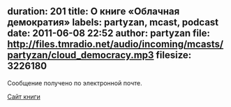 duration: 201
title: О книге «Облачная демократия»
labels: partyzan, mcast, podcast
date: 2011-06-08 22:52
author: partyzan
file: http://files.tmradio.net/audio/incoming/mcasts/partyzan/cloud_democracy.mp3
filesize: 3226180
---
Сообщение получено по электронной почте.

[Сайт книги](http://cdem.ru/)
